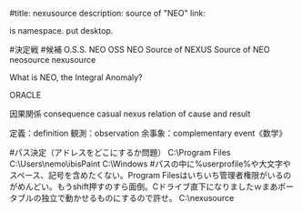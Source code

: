 #title:
nexusource
description:
source of "NEO"
link:

<nexusource> is namespace. put desktop.

#<namespace>決定戦
#候補
O.S.S. NEO
OSS NEO
Source of NEXUS
Source of NEO
neosource
nexusource

What is NEO, the Integral Anomaly?

ORACLE

因果関係
consequence
casual nexus
relation of cause and result

定義：definition
観測：observation
余事象：complementary event《数学》

#パス決定（アドレスをどこにするか問題）
C:\Program Files
C:\Users\nemo\ibisPaint
C:\Windows
#パスの中に%userprofile%や大文字やスペース、記号を含めたくない。Program Filesはいちいち管理者権限がいるのがめんどい。もうshift押すのすら面倒。Cドライブ直下になりましたｗまあポータブルの独立で動かせるものにするので許せ。
C:\nexusource
